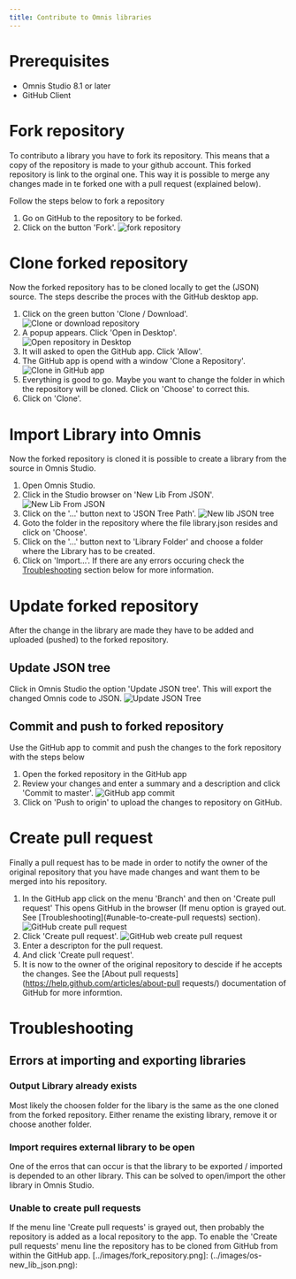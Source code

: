 ```yaml
---
title: Contribute to Omnis libraries
---
```


# Prerequisites
* Omnis Studio 8.1 or later
* GitHub Client

# Fork repository
To contributo a library you have to fork its repository. This means that a copy of the repository is made to your github account. This forked repository is link to the orginal one. This way it is possible to merge any changes made in te forked one with a pull request (explained below).

Follow the steps below to fork a repository
1. Go on GitHub to the repository to be forked.
1. Click on the button 'Fork'.
![fork repository](../images/fork_repository.png)

# Clone forked repository
Now the forked repository has to be cloned locally to get the (JSON) source. The steps describe the proces with the GitHub desktop app.

1. Click on the green button 'Clone / Download'. 
![Clone or download repository](../images/clone_or_download_repository.png)
1. A popup appears. Click 'Open in Desktop'. 
![Open repository in Desktop](../images/clone_open_in_desktop_app.png)
1. It will asked to open the GitHub app. Click 'Allow'.
1. The GitHub app is opend with a window 'Clone a Repository'. 
![Clone in GitHub app](../images/github_app_clone.png)
1. Everything is good to go. Maybe you want to change the folder in which the repository will be cloned. Click on 'Choose' to correct this.
1. Click on 'Clone'. 

# Import Library into Omnis
Now the forked repository is cloned  it is possible to create a library from the source in Omnis Studio.

1. Open Omnis Studio.
1. Click in the Studio browser on 'New Lib From JSON'.
![New Lib From JSON](../images/os_new_lib_json.png)
1. Click on the '...' button next to 'JSON Tree Path'.
![New lib JSON tree](../images/os_new_library_json_window.png)
1. Goto the folder in the repository where the file library.json resides and click on 'Choose'.
1. Click on the '...' button next to 'Library Folder' and choose a folder where the Library has to be created.
1. Click on 'Import...'. If there are any errors occuring check the 
[Troubleshooting](#errors-at-importing-and-exporting-libraries) section below for more information.

# Update forked repository
After the change in the library are made they have to be added and uploaded (pushed) to the forked repository.

## Update JSON tree
Click in Omnis Studio the option 'Update JSON tree'. This will export the changed Omnis code to JSON.
![Update JSON Tree](../images/os_update_json_tree.png)

## Commit and push to forked repository
Use the GitHub app to commit and push the changes to the fork repository with the steps below

1. Open the forked repository in the GitHub app
1. Review your changes and enter a summary and a description and click 'Commit to master'.
![GitHub app commit](../images/github_app_commit.png)
1. Click on 'Push to origin' to upload the changes to repository on GitHub.

# Create pull request
Finally a pull request has to be made in order to notify the owner of the original repository that you have made changes and want them to be merged into his repository.

1. In the GitHub app click on the menu 'Branch' and then on 'Create pull request' This opens GitHub in the browser (If menu option is grayed out. See [Troubleshooting](#unable-to-create-pull requests) section).
![GitHub create pull request](../images/github_create_pull_request.png)
1. Click 'Create pull request'.
![GitHub web create pull request](../images/github_web_create_pull_request.png)
1. Enter a descripton for the pull request.
1. And click 'Create pull request'.
1. It is now to the owner of the original repository to descide if he accepts the changes. See the [About pull requests](https://help.github.com/articles/about-pull requests/) documentation of GitHub for more informtion.

# Troubleshooting
## Errors at importing and exporting libraries
### Output Library already exists
Most likely the choosen folder for the libary is the same as the one cloned from the forked repository. Either rename the existing library, remove it or choose another folder.

### Import requires external library to be open
One of the erros that can occur is that the library to be exported / imported is depended to an other library. This can be solved to open/import the other library in Omnis Studio.

### Unable to create pull requests
If the menu line 'Create pull requests' is grayed out, then probably the repository is added as a local repository to the app. To enable the 'Create pull requests' menu line the repository has to be cloned from GitHub from within the GitHub app.
[../images/fork_repository.png]: 
(../images/os-new_lib_json.png): 



